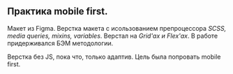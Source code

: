 ## Практика mobile first. <br/>
Макет из Figma.
Верстка макета с исользованием препроцессора *SCSS, media queries, mixins, variables*. Верстал на *Grid'ах и Flex'ах*.
В работе придерживался  БЭМ методологии.

Верстка без JS, пока что, только адаптив.
Цель была попровать mobile first.
